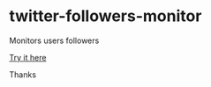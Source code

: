 # twitter-followers-monitor
Monitors users followers

[Try it here](https://twitter-followers-monitor.herokuapp.com/)

Thanks